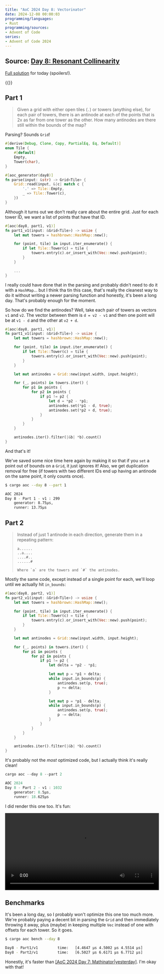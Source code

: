```yaml
---
title: "AoC 2024 Day 8: Vectorinator"
date: 2024-12-08 00:00:03
programming/languages:
- Rust
programming/sources:
- Advent of Code
series:
- Advent of Code 2024
---
```

## Source: [Day 8: Resonant Collinearity](https://adventofcode.com/2024/day/8)

[Full solution](https://github.com/jpverkamp/advent-of-code/blob/master/2024/src/day8.rs) for today (spoilers!).

{{<toc>}}

## Part 1

> Given a grid with either open tiles (`.`) or towers (anything else), for each pair of towers, there is an antinode at each of the points that is 2x as far from one tower as the other. How many antinodes are there still within the bounds of the map? 

<!--more-->

Parsing? Sounds `Grid`!

```rust
#[derive(Debug, Clone, Copy, PartialEq, Eq, Default)]
enum Tile {
    #[default]
    Empty,
    Tower(char),
}

#[aoc_generator(day8)]
fn parse(input: &str) -> Grid<Tile> {
    Grid::read(input, &|c| match c {
        '.' => Tile::Empty,
        _ => Tile::Tower(c),
    })
}
```

Although it turns out we don't really care about the entire grid. Just for each tower ID, we want a list of points that have that ID. 

```rust
#[aoc(day8, part1, v1)]
fn part1_v1(input: &Grid<Tile>) -> usize {
    let mut towers = hashbrown::HashMap::new();

    for (point, tile) in input.iter_enumerate() {
        if let Tile::Tower(c) = tile {
            towers.entry(c).or_insert_with(Vec::new).push(point);
        }
    }

    ...
}
```

I really could have done that in the parsing and probably didn't need to do it with a `HashMap`... but I think tha tin this case, that's really the cleanest way to do it without writing a newer parsing function and honestly, it's been a long day. That's probably enough for the moment. 

So how do we find the antinodes? Well, take each pair of towers as vectors `v1` and `v2`. The vector between them is `d = v2 - v1` and then one point will be at `v1 - d` and the other at `v2 + d`.

```rust
#[aoc(day8, part1, v1)]
fn part1_v1(input: &Grid<Tile>) -> usize {
    let mut towers = hashbrown::HashMap::new();

    for (point, tile) in input.iter_enumerate() {
        if let Tile::Tower(c) = tile {
            towers.entry(c).or_insert_with(Vec::new).push(point);
        }
    }

    let mut antinodes = Grid::new(input.width, input.height);

    for (_, points) in towers.iter() {
        for p1 in points {
            for p2 in points {
                if p1 != p2 {
                    let d = *p2 - *p1;
                    antinodes.set(*p1 - d, true);
                    antinodes.set(*p2 + d, true);
                }
            }
        }
    }

    antinodes.iter().filter(|&b| *b).count()
}
```

And that's it! 

We've saved some nice time here again by making it so that if you `set` a point out of bounds on a `Grid`, it just ignores it! Also, we get duplication removal for free (if towers with two different IDs end up having an antinode on the same point, it only counts once).

```bash
$ cargo aoc --day 8 --part 1

AOC 2024
Day 8 - Part 1 - v1 : 299
	generator: 8.75µs,
	runner: 13.75µs
```

## Part 2

> Instead of just 1 antinode in each direction, generate them in a repeating pattern:
>
> ```text
> a......
> ..a....
> ....#..
> ......#
>
> Where `a` are the towers and `#` the antinodes. 

Mostly the same code, except instead of a single point for each, we'll loop until we actually hit `in_bounds`:

```rust
#[aoc(day8, part2, v1)]
fn part2_v1(input: &Grid<Tile>) -> usize {
    let mut towers = hashbrown::HashMap::new();

    for (point, tile) in input.iter_enumerate() {
        if let Tile::Tower(c) = tile {
            towers.entry(c).or_insert_with(Vec::new).push(point);
        }
    }

    let mut antinodes = Grid::new(input.width, input.height);

    for (_, points) in towers.iter() {
        for p1 in points {
            for p2 in points {
                if p1 != p2 {
                    let delta = *p2 - *p1;

                    let mut p = *p1 + delta;
                    while input.in_bounds(p) {
                        antinodes.set(p, true);
                        p += delta;
                    }

                    let mut p = *p1 - delta;
                    while input.in_bounds(p) {
                        antinodes.set(p, true);
                        p -= delta;
                    }
                }
            }
        }
    }

    antinodes.iter().filter(|&b| *b).count()
}
```

It's probably not the *most* optimized code, but I actually think it's really clean!

```rust
cargo aoc --day 8 --part 2

AOC 2024
Day 8 - Part 2 - v1 : 1032
	generator: 8.5µs,
	runner: 18.625µs
```

I did render this one too. It's fun:

<video controls src="/embeds/2024/aoc/day8-part2.mp4" width="100%"></video>

## Benchmarks

It's been a long day, so I probably won't optimize this one too much more. We're probably paying a decent bit in parsing the `Grid` and then immediately throwing it away, plus (maybe) in keeping multiple `Vec` instead of one with offsets for each tower. So it goes. 

```bash
$ cargo aoc bench --day 8

Day8 - Part1/v1         time:   [4.4647 µs 4.5002 µs 4.5514 µs]
Day8 - Part2/v1         time:   [6.5027 µs 6.6171 µs 6.7712 µs]
```

Honestly, it's faster than [[AoC 2024 Day 7: Mathinator|yesterday]](). I'm okay with that!